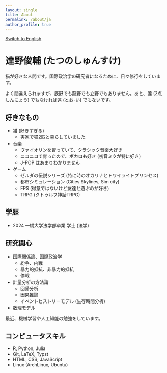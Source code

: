 ```yaml
---
layout: single
title: About
permalink: /about/ja
author_profile: true
---
```


<a href="/about/en/" class="btn btn--info" lang="en">Switch to English</a>


# 達野俊輔 (たつのしゅんすけ)
猫が好きな人間です。国際政治学の研究者になるために、日々修行をしています。

よく間違えられますが、辰野でも龍野でも立野でもありません。あと、逹 (2点しんにょう) でもなければ遠 (とお-い) でもないです。

## 好きなもの
- 猫 (好きすぎる)
  - 実家で猫2匹と暮らしていました
- 音楽
  - ヴァイオリンを習っていて、クラシック音楽大好き
  - ニコニコで育ったので、ボカロも好き (初音ミクが特に好き)
  - J-POP はあまりわかりません
- ゲーム
  - ゼルダの伝説シリーズ (特に時のオカリナとトワイライトプリンセス)
  - 都市シミュレーション (Cities Skylines, Sim city)
  - FPS (得意ではないけど友達と遊ぶのが好き)
  - TRPG (クトゥルフ神話TRPG)

## 学歴
- 2024 一橋大学法学部卒業 学士 (法学)

## 研究関心
- 国際関係論、国際政治学
  - 紛争、内戦
  - 暴力的抵抗、非暴力的抵抗
  - 停戦
- 計量分析の方法論
  - 回帰分析
  - 因果推論
  - イベントヒストリーモデル (生存時間分析)
- 数理モデル

最近、機械学習や人工知能の勉強をしています。

## コンピュータスキル
- R, Python, Julia
- Git, LaTeX, Typst 
- HTML, CSS, JavaScript
- Linux (ArchLinux, Ubuntu)